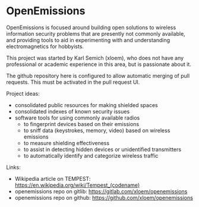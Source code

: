 # OpenEmissions

OpenEmissions is focused around building open solutions to wireless information security problems that are presently not commonly available,
and providing tools to aid in experimenting with and understanding electromagnetics for hobbyists.

This project was started by Karl Semich (xloem), who does not have any professional or academic experience in this area, but is passionate about it.

The github repository here is configured to allow automatic merging of pull requests.  This must be activated in the pull request UI.

Project ideas:
- consolidated public resources for making shielded spaces
- consolidated indexes of known security issues
- software tools for using commonly available radios
  - to fingerprint devices based on their emissions
  - to sniff data (keystrokes, memory, video) based on wireless emissions
  - to measure shielding effectiveness
  - to assist in detecting hidden devices or unidentified transmitters
  - to automatically identify and categorize wireless traffic

Links:
  - Wikipedia article on TEMPEST: https://en.wikipedia.org/wiki/Tempest_(codename)
  - openemissions repo on gitlib: https://gitlab.com/xloem/openemissions
  - openemissions repo on github: https://github.com/xloem/openemissions
